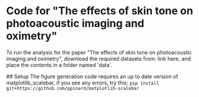 # Code for "The effects of skin tone on  photoacoustic imaging and oximetry"

To run the analysis for the paper "The effects of skin tone on  photoacoustic imaging and oximetry", download the required datasets from: link here, and place the contents in a folder named 'data'. 

## Setup
The figure generation code requires an up to date version of matplotlib_scalebar, if you see any errors, try this:
```pip install git+https://github.com/ppinard/matplotlib-scalebar```
